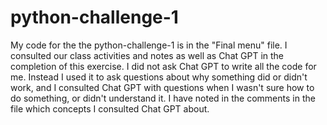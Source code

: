 # python-challenge-1

My code for the the python-challenge-1 is in the "Final menu" file.  I consulted our class activities and notes as well as Chat GPT in the completion of this exercise.  I did not ask Chat GPT to write all the code for me. Instead I used it to ask questions about why something did or didn't work, and I consulted Chat GPT with questions when I wasn't sure how to do something, or didn't understand it. I have noted in the comments in the file which concepts I consulted Chat GPT about. 

